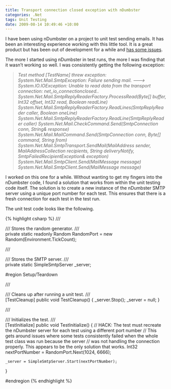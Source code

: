 ```yaml
---
title: Transport connection closed exception with nDumbster
categories: .Net
tags: Unit Testing
date: 2009-08-14 10:49:46 +10:00
---
```


I have been using nDumbster on a project to unit test sending emails. It has been an interesting experience working with this little tool. It is a great product but has been out of development for a while and [has some issues][0].

The more I started using nDumbster in test runs, the more I was finding that it wasn’t working so well. I was consistently getting the following exception:

> _Test method [TestName] threw exception:&#160; System.Net.Mail.SmtpException: Failure sending mail. ---&gt;&#160; System.IO.IOException: Unable to read data from the transport connection: net_io_connectionclosed.._
> _System.Net.Mail.SmtpReplyReaderFactory.ProcessRead(Byte[] buffer, Int32 offset, Int32 read, Boolean readLine)_
> _System.Net.Mail.SmtpReplyReaderFactory.ReadLines(SmtpReplyReader caller, Boolean oneLine)_
> _System.Net.Mail.SmtpReplyReaderFactory.ReadLine(SmtpReplyReader caller)_
> _System.Net.Mail.CheckCommand.Send(SmtpConnection conn, String& response)_
> _System.Net.Mail.MailCommand.Send(SmtpConnection conn, Byte[] command, String from)_
> _System.Net.Mail.SmtpTransport.SendMail(MailAddress sender, MailAddressCollection recipients, String deliveryNotify, SmtpFailedRecipientException& exception)_
> _System.Net.Mail.SmtpClient.Send(MailMessage message)_
> _System.Net.Mail.SmtpClient.Send(MailMessage message)_

<!--more-->

I worked on this one for a while. Without wanting to get my fingers into the nDumbster code, I found a solution that works from within the unit testing code itself. The solution is to create a new instance of the nDumbster SMTP server using a unique port number for each test. This ensures that there is a fresh connection for each test in the test run.

The unit test code looks like the following.

{% highlight csharp %}
/// <summary>
/// Stores the random generator.
/// </summary>
private static readonly Random RandomPort = new Random(Environment.TickCount);
    
/// <summary>
/// Stores the SMTP server.
/// </summary>
private static SimpleSmtpServer _server;
    
#region Setup/Teardown
    
/// <summary>
/// Cleans up after running a unit test.
/// </summary>
[TestCleanup]
public void TestCleanup()
{
    _server.Stop();
    _server = null;
}
    
/// <summary>
/// Initializes the test.
/// </summary>
[TestInitialize]
public void TestInitialize()
{
    // HACK: The test must recreate the nDumbster server for each test using a different port number
    // This gets around issues where some tests consistently failed when the whole test class was run because the server
    // was not handling the connection properly. This appears to be the only solution that works.
    Int32 nextPortNumber = RandomPort.Next(1024, 6666);
    
    _server = SimpleSmtpServer.Start(nextPortNumber);
}
    
#endregion
{% endhighlight %}

[0]: http://blogs.blackmarble.co.uk/blogs/rfennell/archive/2008/09/27/mocking-out-an-email-server.aspx
